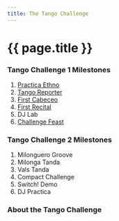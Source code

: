 ```yaml
---
title: The Tango Challenge
---
```


# {{ page.title }}

### Tango Challenge 1 Milestones

1. [Practica Ethno](http://tangomanual.com/org/challenge/practicaethno/#/)
2. [Tango Reporter](http://tangomanual.com/org/challenge/tangoreporter/#/)
3. [First Cabeceo](http://tangomanual.com/org/challenge/firstcabeceo/#/)
4. [First Recital](http://tangomanual.com/org/challenge/firstrecital/#/)
5. DJ Lab
6. [Challenge Feast](http://tangomanual.com/org/challenge/challengefeast/#/)

### Tango Challenge 2 Milestones
1. Milonguero Groove
2. Milonga Tanda
3. Vals Tanda
4. Compact Challenge
5. Switch! Demo
6. DJ Practica

### About the Tango Challenge
